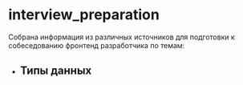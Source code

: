 # interview_preparation

Собрана информация из различных источников для подготовки к собеседованию фронтенд разработчика по темам:

* ## **Типы данных**
